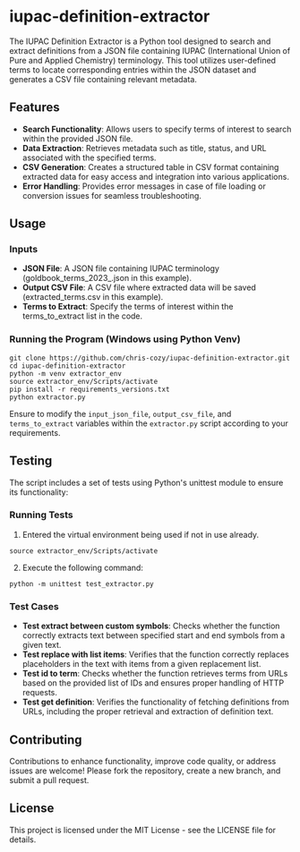 # iupac-definition-extractor

The IUPAC Definition Extractor is a Python tool designed to search and extract definitions from a JSON file containing IUPAC (International Union of Pure and Applied Chemistry) terminology. This tool utilizes user-defined terms to locate corresponding entries within the JSON dataset and generates a CSV file containing relevant metadata.

## Features
- **Search Functionality**: Allows users to specify terms of interest to search within the provided JSON file.
- **Data Extraction**: Retrieves metadata such as title, status, and URL associated with the specified terms.
- **CSV Generation**: Creates a structured table in CSV format containing extracted data for easy access and integration into various applications.
- **Error Handling**: Provides error messages in case of file loading or conversion issues for seamless troubleshooting.

## Usage
### Inputs
- **JSON File**: A JSON file containing IUPAC terminology (goldbook_terms_2023_.json in this example).
- **Output CSV File**: A CSV file where extracted data will be saved (extracted_terms.csv in this example).
- **Terms to Extract**: Specify the terms of interest within the terms_to_extract list in the code.
### Running the Program (Windows using Python Venv)
```
git clone https://github.com/chris-cozy/iupac-definition-extractor.git
cd iupac-definition-extractor
python -m venv extractor_env
source extractor_env/Scripts/activate
pip install -r requirements_versions.txt
python extractor.py
```
Ensure to modify the `input_json_file`, `output_csv_file`, and `terms_to_extract` variables within the `extractor.py` script according to your requirements.

## Testing
The script includes a set of tests using Python's unittest module to ensure its functionality:
### Running Tests
1. Entered the virtual environment being used if not in use already.
```
source extractor_env/Scripts/activate
```
2. Execute the following command:
```
python -m unittest test_extractor.py
```
### Test Cases
- **Test extract between custom symbols**: Checks whether the function correctly extracts text between specified start and end symbols from a given text.
- **Test replace with list items**: Verifies that the function correctly replaces placeholders in the text with items from a given replacement list.
- **Test id to term**: Checks whether the function retrieves terms from URLs based on the provided list of IDs and ensures proper handling of HTTP requests.
- **Test get definition**: Verifies the functionality of fetching definitions from URLs, including the proper retrieval and extraction of definition text.

## Contributing
Contributions to enhance functionality, improve code quality, or address issues are welcome! Please fork the repository, create a new branch, and submit a pull request.

## License
This project is licensed under the MIT License - see the LICENSE file for details.
